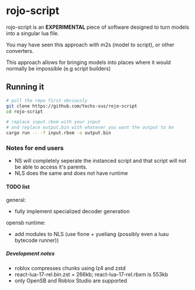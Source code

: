 # rojo-script

rojo-script is an **EXPERIMENTAL** piece of software designed to turn models into a singular lua file.

You may have seen this approach with m2s (model to script), or other converters.

This approach allows for bringing models into places where it would normally be impossible (e.g script builders)

## Running it

```bash
# pull the repo first obviously
git clone https://github.com/techs-sus/rojo-script
cd rojo-script

# replace input.rbxm with your input
# and replace output.bin with whatever you want the output to be
cargo run -- -f input.rbxm -o output.bin
```

### Notes for end users

- NS will completely seperate the instanced script and that script will not be able to access it's parents.
- NLS does the same and does not have runtime

#### TODO list

general:

- fully implement specialized decoder generation

opensb runtime:

- add modules to NLS (use fione + yueliang (possibly even a luau bytecode runner))

##### Development notes

- roblox compresses chunks using lz4 and zstd
- react-lua-17-rel.bin.zst = 266kb; react-lua-17-rel.rbxm is 553kb
- only OpenSB and Roblox Studio are supported
